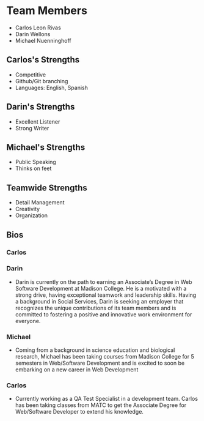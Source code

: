 # Team Members
- Carlos Leon Rivas
- Darin Wellons
- Michael Nuenninghoff

## Carlos's Strengths
- Competitive
- Github/Git branching
- Languages: English, Spanish

## Darin's Strengths
- Excellent Listener
- Strong Writer

## Michael's Strengths
- Public Speaking
- Thinks on feet

## Teamwide Strengths
- Detail Management
- Creativity
- Organization

## Bios
### Carlos

### Darin
- Darin is currently on the path to earning an Associate’s Degree in Web Software Development at Madison College. He is a motivated with a strong drive, having exceptional teamwork and leadership skills. Having a background in Social Services, Darin is seeking an employer that recognizes the unique contributions of its team members and is committed to fostering a positive and innovative work environment for everyone.

### Michael
- Coming from a background in science education and biological research, Michael has been taking courses from Madison College for 5 semesters in Web/Software Development and is excited to soon be embarking on a new career in Web Development

### Carlos 
- Currently working as a QA Test Specialist in a development team. Carlos has been taking classes from MATC to get the Associate Degree for Web/Software Developer to extend his knowledge.